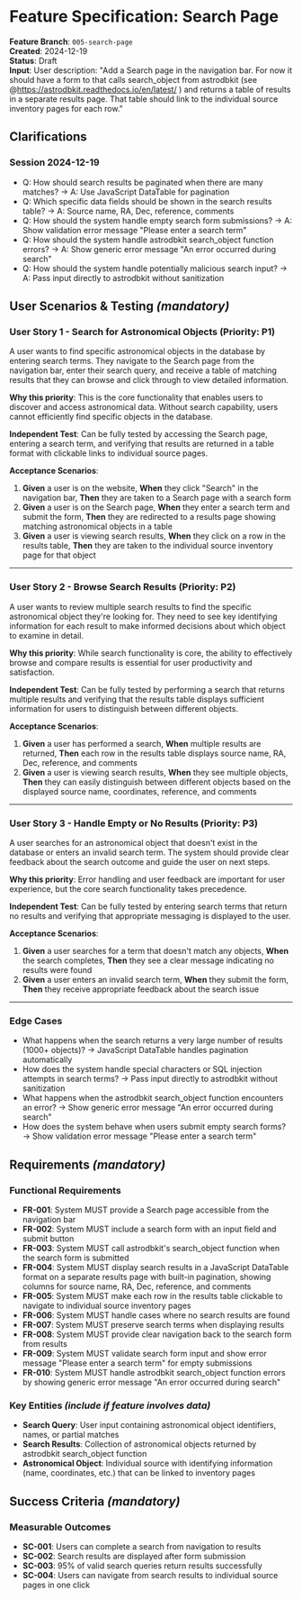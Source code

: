 # Feature Specification: Search Page

**Feature Branch**: `005-search-page`  
**Created**: 2024-12-19  
**Status**: Draft  
**Input**: User description: "Add a Search page in the navigation bar. For now it should have a form to that calls search_object from astrodbkit (see @https://astrodbkit.readthedocs.io/en/latest/ ) and returns a table of results in a separate results page. That table should link to the individual source inventory pages for each row."

## Clarifications

### Session 2024-12-19

- Q: How should search results be paginated when there are many matches? → A: Use JavaScript DataTable for pagination
- Q: Which specific data fields should be shown in the search results table? → A: Source name, RA, Dec, reference, comments
- Q: How should the system handle empty search form submissions? → A: Show validation error message "Please enter a search term"
- Q: How should the system handle astrodbkit search_object function errors? → A: Show generic error message "An error occurred during search"
- Q: How should the system handle potentially malicious search input? → A: Pass input directly to astrodbkit without sanitization

## User Scenarios & Testing *(mandatory)*

### User Story 1 - Search for Astronomical Objects (Priority: P1)

A user wants to find specific astronomical objects in the database by entering search terms. They navigate to the Search page from the navigation bar, enter their search query, and receive a table of matching results that they can browse and click through to view detailed information.

**Why this priority**: This is the core functionality that enables users to discover and access astronomical data. Without search capability, users cannot efficiently find specific objects in the database.

**Independent Test**: Can be fully tested by accessing the Search page, entering a search term, and verifying that results are returned in a table format with clickable links to individual source pages.

**Acceptance Scenarios**:

1. **Given** a user is on the website, **When** they click "Search" in the navigation bar, **Then** they are taken to a Search page with a search form
2. **Given** a user is on the Search page, **When** they enter a search term and submit the form, **Then** they are redirected to a results page showing matching astronomical objects in a table
3. **Given** a user is viewing search results, **When** they click on a row in the results table, **Then** they are taken to the individual source inventory page for that object

---

### User Story 2 - Browse Search Results (Priority: P2)

A user wants to review multiple search results to find the specific astronomical object they're looking for. They need to see key identifying information for each result to make informed decisions about which object to examine in detail.

**Why this priority**: While search functionality is core, the ability to effectively browse and compare results is essential for user productivity and satisfaction.

**Independent Test**: Can be fully tested by performing a search that returns multiple results and verifying that the results table displays sufficient information for users to distinguish between different objects.

**Acceptance Scenarios**:

1. **Given** a user has performed a search, **When** multiple results are returned, **Then** each row in the results table displays source name, RA, Dec, reference, and comments
2. **Given** a user is viewing search results, **When** they see multiple objects, **Then** they can easily distinguish between different objects based on the displayed source name, coordinates, reference, and comments

---

### User Story 3 - Handle Empty or No Results (Priority: P3)

A user searches for an astronomical object that doesn't exist in the database or enters an invalid search term. The system should provide clear feedback about the search outcome and guide the user on next steps.

**Why this priority**: Error handling and user feedback are important for user experience, but the core search functionality takes precedence.

**Independent Test**: Can be fully tested by entering search terms that return no results and verifying that appropriate messaging is displayed to the user.

**Acceptance Scenarios**:

1. **Given** a user searches for a term that doesn't match any objects, **When** the search completes, **Then** they see a clear message indicating no results were found
2. **Given** a user enters an invalid search term, **When** they submit the form, **Then** they receive appropriate feedback about the search issue

---

### Edge Cases

- What happens when the search returns a very large number of results (1000+ objects)? → JavaScript DataTable handles pagination automatically
- How does the system handle special characters or SQL injection attempts in search terms? → Pass input directly to astrodbkit without sanitization
- What happens when the astrodbkit search_object function encounters an error? → Show generic error message "An error occurred during search"
- How does the system behave when users submit empty search forms? → Show validation error message "Please enter a search term"

## Requirements *(mandatory)*

### Functional Requirements

- **FR-001**: System MUST provide a Search page accessible from the navigation bar
- **FR-002**: System MUST include a search form with an input field and submit button
- **FR-003**: System MUST call astrodbkit's search_object function when the search form is submitted
- **FR-004**: System MUST display search results in a JavaScript DataTable format on a separate results page with built-in pagination, showing columns for source name, RA, Dec, reference, and comments
- **FR-005**: System MUST make each row in the results table clickable to navigate to individual source inventory pages
- **FR-006**: System MUST handle cases where no search results are found
- **FR-007**: System MUST preserve search terms when displaying results
- **FR-008**: System MUST provide clear navigation back to the search form from results
- **FR-009**: System MUST validate search form input and show error message "Please enter a search term" for empty submissions
- **FR-010**: System MUST handle astrodbkit search_object function errors by showing generic error message "An error occurred during search"

### Key Entities *(include if feature involves data)*

- **Search Query**: User input containing astronomical object identifiers, names, or partial matches
- **Search Results**: Collection of astronomical objects returned by astrodbkit search_object function
- **Astronomical Object**: Individual source with identifying information (name, coordinates, etc.) that can be linked to inventory pages

## Success Criteria *(mandatory)*

### Measurable Outcomes

- **SC-001**: Users can complete a search from navigation to results
- **SC-002**: Search results are displayed after form submission
- **SC-003**: 95% of valid search queries return results successfully
- **SC-004**: Users can navigate from search results to individual source pages in one click
